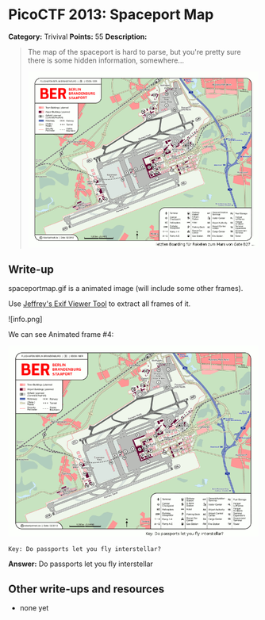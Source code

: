 # PicoCTF 2013: Spaceport Map

**Category:** Trivival
**Points:** 55
**Description:**

> The map of the spaceport is hard to parse, but you're pretty sure there is some hidden information, somewhere...
>
> ![](spaceportmap.gif)

## Write-up

spaceportmap.gif is a animated image (will include some other frames).

Use [Jeffrey's Exif Viewer Tool](http://regex.info/exif.cgi) to extract all frames of it.

![info.png]

We can see Animated frame #4:

![frame #4](frame4.gif)

```
Key: Do passports let you fly interstellar?
```

**Answer:** Do passports let you fly interstellar

## Other write-ups and resources

* none yet